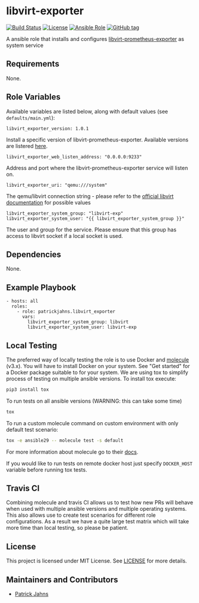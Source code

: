 # libvirt-exporter
[![Build Status](https://travis-ci.org/patrickjahns/ansible-role-libvirt-exporter.svg?branch=master)](https://travis-ci.org/patrickjahns/ansible-role-libvirt-exporter)
[![License](https://img.shields.io/badge/license-MIT%20License-brightgreen.svg)](https://opensource.org/licenses/MIT)
[![Ansible Role](https://img.shields.io/badge/ansible%20role-patrickjahns.libvirt_exporter-blue.svg)](https://galaxy.ansible.com/patrickjahns/libvirt_exporter)
[![GitHub tag](https://img.shields.io/github/tag/patrickjahns/ansible-role-libvirt-exporter.svg)](https://github.com/patrickjahns/ansible-role-libvirt-exporter/tags)

A ansible role that installs and configures [libvirt-prometheus-exporter](https://github.com/patrickjahns/libvirt-prometheus-exporter) as system service

## Requirements

None.

## Role Variables

Available variables are listed below, along with default values (see `defaults/main.yml`):   
  
    
    
```
libvirt_exporter_version: 1.0.1
```
Install a specific version of libvirt-prometheus-exporter. Available versions are listered [here](https://github.com/patrickjahns/libvirt-prometheus-exporter/releases). 
  
  
  
```
libvirt_exporter_web_listen_address: "0.0.0.0:9233"
```

Address and port where the libvirt-prometheus-exporter service will listen on. 
  
  

```
libvirt_exporter_uri: "qemu:///system"
```
The qemu/libvirt connection string - please refer to the [official libvirt documentation](https://libvirt.org/uri.html) for possible values  
  
  
```
libvirt_exporter_system_group: "libvirt-exp"
libvirt_exporter_system_user: "{{ libvirt_exporter_system_group }}"
```

The user and group for the service. Please ensure that this group has access to libvirt socket if a local socket is used.


## Dependencies

None.

## Example Playbook

```
- hosts: all
  roles:
    - role: patrickjahns.libvirt_exporter
      vars:
        libvirt_exporter_system_group: libvirt
        libvirt_exporter_system_user: libvirt-exp
```

## Local Testing

The preferred way of locally testing the role is to use Docker and [molecule](https://github.com/metacloud/molecule) (v3.x). You will have to install Docker on your system. See "Get started" for a Docker package suitable to for your system.
We are using tox to simplify process of testing on multiple ansible versions. To install tox execute:
```sh
pip3 install tox
```
To run tests on all ansible versions (WARNING: this can take some time)
```sh
tox
```
To run a custom molecule command on custom environment with only default test scenario:
```sh
tox -e ansible29 -- molecule test -s default
```
For more information about molecule go to their [docs](http://molecule.readthedocs.io/en/latest/).

If you would like to run tests on remote docker host just specify `DOCKER_HOST` variable before running tox tests.

## Travis CI

Combining molecule and travis CI allows us to test how new PRs will behave when used with multiple ansible versions and multiple operating systems. This also allows use to create test scenarios for different role configurations. As a result we have a quite large test matrix which will take more time than local testing, so please be patient.


## License

This project is licensed under MIT License. See [LICENSE](/LICENSE) for more details.

## Maintainers and Contributors

- [Patrick Jahns](https://github.com/patrickjahns)

